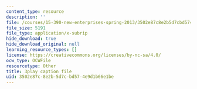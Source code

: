 ```yaml
---
content_type: resource
description: ''
file: /courses/15-390-new-enterprises-spring-2013/3502e87c8e2b5d7cbd574e9d1b66e1be_JyYoXu0cJwA.vtt
file_size: 5191
file_type: application/x-subrip
hide_download: true
hide_download_original: null
learning_resource_types: []
license: https://creativecommons.org/licenses/by-nc-sa/4.0/
ocw_type: OCWFile
resourcetype: Other
title: 3play caption file
uid: 3502e87c-8e2b-5d7c-bd57-4e9d1b66e1be
---
```

